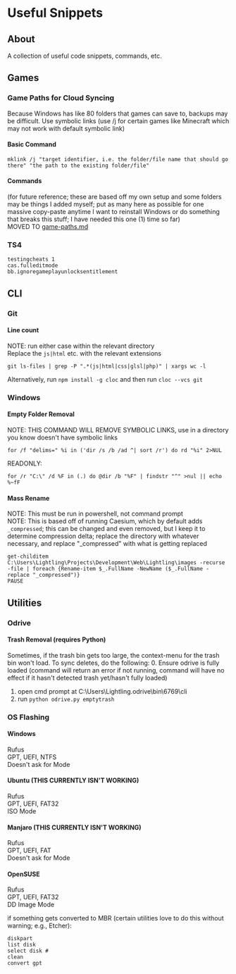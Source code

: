 # Useful Snippets
## About
A collection of useful code snippets, commands, etc.

## Games
### Game Paths for Cloud Syncing
Because Windows has like 80 folders that games can save to, backups may be difficult. Use symbolic links (use /j for certain games like Minecraft which may not work with default symbolic link)
#### Basic Command
`mklink /j "target identifier, i.e. the folder/file name that should go there" "the path to the existing folder/file"`
#### Commands
(for future reference; these are based off my own setup and some folders may be things I added myself; put as many here as possible for one massive copy-paste anytime I want to reinstall Windows or do something that breaks this stuff; I have needed this one (1) time so far)  
MOVED TO [game-paths.md](game-paths.md)


### TS4
```
testingcheats 1
cas.fulleditmode
bb.ignoregameplayunlocksentitlement
```

## CLI
### Git
#### Line count
NOTE: run either case within the relevant directory  
Replace the `js|html` etc. with the relevant extensions
```
git ls-files | grep -P ".*(js|html|css|glsl|php)" | xargs wc -l
```
Alternatively, run `npm install -g cloc` and then run `cloc --vcs git`
### Windows
#### Empty Folder Removal
NOTE: THIS COMMAND WILL REMOVE SYMBOLIC LINKS, use in a directory you know doesn't have symbolic links
```
for /f "delims=" %i in ('dir /s /b /ad ^| sort /r') do rd "%i" 2>NUL
```
READONLY:  
```
for /r "C:\" /d %F in (.) do @dir /b "%F" | findstr "^" >nul || echo %~fF
```

#### Mass Rename
NOTE: This must be run in powershell, not command prompt  
NOTE: This is based off of running Caesium, which by default adds `_compressed`; this can be changed and even removed, but I keep it to determine compression delta; replace the directory with whatever necessary, and replace "_compressed" with what is getting replaced
```
get-childitem C:\Users\Lightling\Projects\Development\Web\Lightling\images -recurse -file | foreach {Rename-item $_.FullName -NewName ($_.FullName -replace "_compressed")}
PAUSE
```

## Utilities
### Odrive
#### Trash Removal (requires Python)
Sometimes, if the trash bin gets too large, the context-menu for the trash bin won't load. To sync deletes, do the following:
0. Ensure odrive is fully loaded (command will return an error if not running, command will have no effect if it hasn't detected trash yet/hasn't fully loaded)
1. open cmd prompt at C:\Users\Lightling\.odrive\bin\6769\cli
2. run `python odrive.py emptytrash`

### OS Flashing
#### Windows
Rufus  
GPT, UEFI, NTFS  
Doesn't ask for Mode  

#### Ubuntu (THIS CURRENTLY ISN'T WORKING)  
Rufus  
GPT, UEFI, FAT32  
ISO Mode  

#### Manjaro (THIS CURRENTLY ISN'T WORKING)
Rufus  
GPT, UEFI, FAT  
Doesn't ask for Mode  

#### OpenSUSE
Rufus  
GPT, UEFI, FAT32  
DD Image Mode  

if something gets converted to MBR (certain utilities love to do this without warning; e.g., Etcher):
```
diskpart
list disk
select disk #
clean
convert gpt
```
